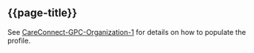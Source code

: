 ## {{page-title}}

See [CareConnect-GPC-Organization-1](https://simplifier.net/guide/gpconnect-data-model/Home/FHIR-Assets/All-assets/Profiles/Profile--CareConnect-GPC-Organization-1?version=current) for details on how to populate the profile.